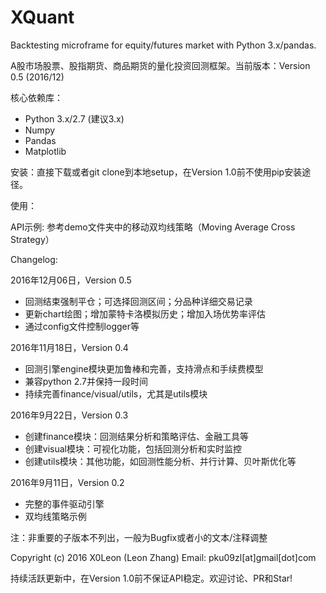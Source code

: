 # XQuant

Backtesting microframe for equity/futures market with Python 3.x/pandas.

A股市场股票、股指期货、商品期货的量化投资回测框架。当前版本：Version 0.5 (2016/12)

核心依赖库：

* Python 3.x/2.7 (建议3.x)
* Numpy
* Pandas
* Matplotlib

安装：直接下载或者git clone到本地setup，在Version 1.0前不使用pip安装途径。

使用：

API示例: 参考demo文件夹中的移动双均线策略（Moving Average Cross Strategy）

Changelog:

2016年12月06日，Version 0.5

* 回测结束强制平仓；可选择回测区间；分品种详细交易记录
* 更新chart绘图；增加蒙特卡洛模拟历史；增加入场优势率评估
* 通过config文件控制logger等

2016年11月18日，Version 0.4

* 回测引擎engine模块更加鲁棒和完善，支持滑点和手续费模型
* 兼容python 2.7并保持一段时间
* 持续完善finance/visual/utils，尤其是utils模块

2016年9月22日，Version 0.3

* 创建finance模块：回测结果分析和策略评估、金融工具等
* 创建visual模块：可视化功能，包括回测分析和实时监控
* 创建utils模块：其他功能，如回测性能分析、并行计算、贝叶斯优化等

2016年9月11日，Version 0.2

* 完整的事件驱动引擎
* 双均线策略示例

注：非重要的子版本不列出，一般为Bugfix或者小的文本/注释调整

Copyright (c) 2016 X0Leon (Leon Zhang) Email: pku09zl[at]gmail[dot]com

持续活跃更新中，在Version 1.0前不保证API稳定。欢迎讨论、PR和Star!
